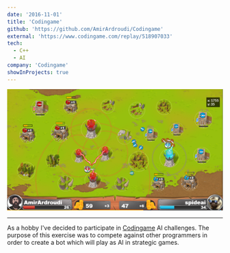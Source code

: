 ```yaml
---
date: '2016-11-01'
title: 'Codingame'
github: 'https://github.com/AmirArdroudi/Codingame'
external: 'https://www.codingame.com/replay/518907033'
tech:
  - C++
  - AI
company: 'Codingame'
showInProjects: true
---
```


![Code-Royal match](images/codingame.png)

---

As a hobby I've decided to participate in [Codingame](https://www.codingame.com) AI challenges. The purpose of this exercise was to compete against other programmers in order to create a bot which will play as AI in strategic games.
